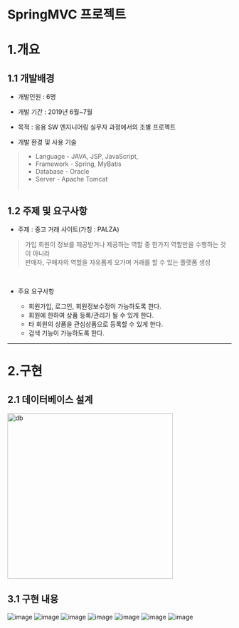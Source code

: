 # SpringMVC 프로젝트


1.개요
=============
1.1 개발배경
------------
* 개발인원 : 6명
* 개발 기간 : 2019년 6월~7월
* 목적 : 응용 SW 엔지니어링 실무자 과정에서의 조별 프로젝트


* 개발 환경 및 사용 기술
>  - Language - JAVA, JSP, JavaScript, 
>  - Framework - Spring, MyBatis
>  - Database - Oracle
>  - Server - Apache Tomcat <br/><br/>
  
1.2 주제 및 요구사항
------------------

* 주제 : 중고 거래 사이트(가칭 : PALZA)

> 가입 회원이 정보를 제공받거나 제공하는 역할 중 한가지 역할만을 수행하는 것이 아니라<br/> 판매자, 구매자의 역할을 자유롭게 오가며 거래를 할 수 있는 플랫폼 생성
<br/>

* 주요 요구사항

  - 회원가입, 로그인, 회원정보수정이 가능하도록 한다.
  - 회원에 한하여 상품 등록/관리가 될 수 있게 한다.
  - 타 회원의 상품을 관심상품으로 등록할 수 있게 한다.
  - 검색 기능이 가능하도록 한다.
  

* * *

2.구현
=======
2.1 데이터베이스 설계
-------------------

<img width="372" alt="db" src="https://user-images.githubusercontent.com/50140381/83107999-1f8fb000-a0fa-11ea-924b-667382179143.PNG">



3.1 구현 내용
-------------

![image](https://user-images.githubusercontent.com/50140381/83111067-ffaebb00-a0fe-11ea-9cc3-7e6734fd6518.png)
![image](https://user-images.githubusercontent.com/50140381/83111095-0dfcd700-a0ff-11ea-8736-bc344a045362.png)
![image](https://user-images.githubusercontent.com/50140381/83111112-148b4e80-a0ff-11ea-8ce0-814faab10fd8.png)
![image](https://user-images.githubusercontent.com/50140381/83111135-19e89900-a0ff-11ea-949e-908d7795c02c.png)
![image](https://user-images.githubusercontent.com/50140381/83111159-2240d400-a0ff-11ea-91f5-9586588f707d.png)
![image](https://user-images.githubusercontent.com/50140381/83111184-2c62d280-a0ff-11ea-903a-b6c8a8d7de89.png)
![image](https://user-images.githubusercontent.com/50140381/83111197-3258b380-a0ff-11ea-8374-0c968265682a.png)



